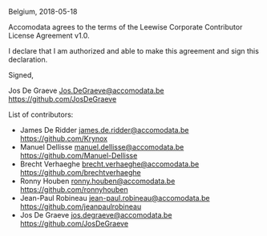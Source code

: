 Belgium, 2018-05-18

Accomodata agrees to the terms of the Leewise Corporate Contributor License
Agreement v1.0.

I declare that I am authorized and able to make this agreement and sign this
declaration.

Signed,

Jos De Graeve Jos.DeGraeve@accomodata.be https://github.com/JosDeGraeve

List of contributors:

* James De Ridder james.de.ridder@accomodata.be https://github.com/Krynox
* Manuel Dellisse manuel.dellisse@accomodata.be https://github.com/Manuel-Dellisse
* Brecht Verhaeghe brecht.verhaeghe@accomodata.be https://github.com/brechtverhaeghe
* Ronny Houben ronny.houben@accomodata.be https://github.com/ronnyhouben
* Jean-Paul Robineau jean-paul.robineau@accomodata.be https://github.com/jeanpaulrobineau
* Jos De Graeve jos.degraeve@accomodata.be https://github.com/JosDeGraeve
